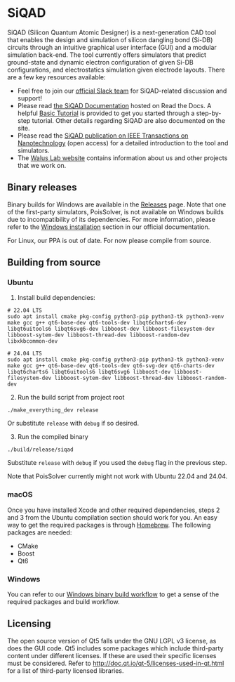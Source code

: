 # SiQAD

SiQAD (Silicon Quantum Atomic Designer) is a next-generation CAD tool that enables the design and simulation of silicon dangling bond (Si-DB) circuits through an intuitive graphical user interface (GUI) and a modular simulation back-end. The tool currently offers simulators that predict ground-state and dynamic electron configuration of given Si-DB configurations, and electrostatics simulation given electrode layouts. There are a few key resources available:

* Feel free to join our [official Slack team](https://join.slack.com/t/siqad/shared_invite/zt-enavwvlg-anRYYpslNbpxXI96zx4Wxg) for SiQAD-related discussion and support!
* Please read [the SiQAD Documentation](https://siqad.readthedocs.io/) hosted on Read the Docs. A helpful [Basic Tutorial](https://siqad.readthedocs.io/en/latest/getting-started/basic-tutorial.html) is provided to get you started through a step-by-step tutorial. Other details regarding SiQAD are also documented on the site.
* Please read the [SiQAD publication on IEEE Transactions on Nanotechnology](https://ieeexplore.ieee.org/document/8963859) (open access) for a detailed introduction to the tool and simulators.
* The [Walus Lab website](https://waluslab.ece.ubc.ca/siqad/) contains information about us and other projects that we work on.


## Binary releases

Binary builds for Windows are available in the [Releases](https://github.com/retallickj/siqad/releases) page. Note that one of the first-party simulators, PoisSolver, is not available on Windows builds due to incompatibility of its dependencies. For more information, please refer to the [Windows installation](https://siqad.readthedocs.io/en/latest/getting-started/installation.html#windows) section in our official documentation.

For Linux, our PPA is out of date. For now please compile from source.


## Building from source

### Ubuntu

1. Install build dependencies:

```
# 22.04 LTS
sudo apt install cmake pkg-config python3-pip python3-tk python3-venv make gcc g++ qt6-base-dev qt6-tools-dev libqt6charts6-dev libqt6uitools6 libqt6svg6-dev libboost-dev libboost-filesystem-dev libboost-sytem-dev libboost-thread-dev libboost-random-dev libxkbcommon-dev

# 24.04 LTS
sudo apt install cmake pkg-config python3-pip python3-tk python3-venv make gcc g++ qt6-base-dev qt6-tools-dev qt6-svg-dev qt6-charts-dev libqt6charts6 libqt6uitools6 libqt6svg6 libboost-dev libboost-filesystem-dev libboost-sytem-dev libboost-thread-dev libboost-random-dev
```

2. Run the build script from project root

```
./make_everything_dev release
```

Or substitute `release` with `debug` if so desired.

3. Run the compiled binary

```
./build/release/siqad
```

Substitute `release` with `debug` if you used the `debug` flag in the previous step.


Note that PoisSolver currently might not work with Ubuntu 22.04 and 24.04.


### macOS

Once you have installed Xcode and other required dependencies, steps 2 and 3 from the Ubuntu compilation section should work for you. An easy way to get the required packages is through [Homebrew](https://brew.sh/). The following packages are needed:

* CMake
* Boost
* Qt6


### Windows

You can refer to our [Windows binary build workflow](/.github/workflows/build-windows.yml) to get a sense of the required packages and build workflow.


## Licensing

The open source version of Qt5 falls under the GNU LGPL v3 license, as does the GUI code. Qt5 includes some packages which include third-party content under different licenses. If these are used their specific licenses must be considered. Refer to http://doc.qt.io/qt-5/licenses-used-in-qt.html for a list of third-party licensed libraries.

